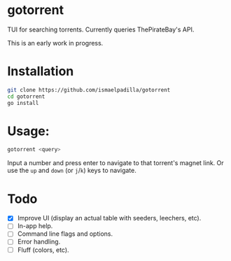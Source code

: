 # gotorrent

TUI for searching torrents. Currently queries ThePirateBay's API.

This is an early work in progress.

# Installation

```sh
git clone https://github.com/ismaelpadilla/gotorrent
cd gotorrent
go install
```

# Usage:

```sh
gotorrent <query>
```

Input a number and press enter to navigate to that torrent's magnet link. Or use the `up` and `down` (or `j`/`k`) keys to navigate.

# Todo

- [x] Improve UI (display an actual table with seeders, leechers, etc).
- [ ] In-app help.
- [ ] Command line flags and options.
- [ ] Error handling.
- [ ] Fluff (colors, etc).
